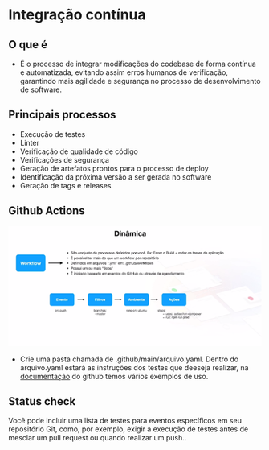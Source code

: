 # Integração contínua

## O que é
- É o processo de integrar modificações do codebase de forma contínua e automatizada, evitando assim erros humanos de verificação, garantindo mais agilidade e segurança no processo de desenvolvimento de software.

## Principais processos

- Execução de testes
- Linter
- Verificação de qualidade de código
- Verificações de segurança
- Geração de artefatos prontos para o processo de deploy
- Identificação da próxima versão a ser gerada no software
- Geração de tags e releases

## Github Actions 
![](https://github.com/PedroGuilhermeSilv/full-cycle/blob/develop/aulas/ci/img/githubactions.png)

- Crie uma pasta chamada de .github/main/arquivo.yaml. Dentro do arquivo.yaml estará as instruções dos testes que deeseja realizar, na [documentação](https://docs.github.com/pt/actions) do github temos vários exemplos de uso. 

## Status check
Você pode incluir uma lista de testes para eventos específicos em seu repositório Git, como, por exemplo, exigir a execução de testes antes de mesclar um pull request ou quando realizar um push..